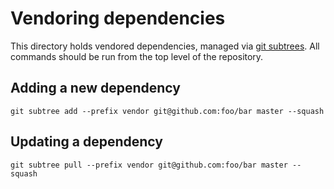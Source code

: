 # Vendoring dependencies

This directory holds vendored dependencies, managed via [git subtrees](0).
All commands should be run from the top level of the repository.

[0]: http://blogs.atlassian.com/2013/05/alternatives-to-git-submodule-git-subtree

## Adding a new dependency

    git subtree add --prefix vendor git@github.com:foo/bar master --squash

## Updating a dependency

    git subtree pull --prefix vendor git@github.com:foo/bar master --squash

